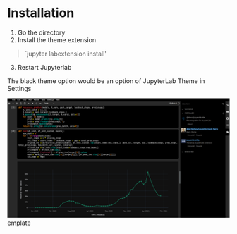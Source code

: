 # Installation

1. Go the directory
2. Install the theme extension

> `jupyter labextension install'


3. Restart Jupyterlab 

The black theme option would be an option of JupyterLab Theme in Settings


![Alt text](./black-theme.png?raw=true "black-theme")
emplate

